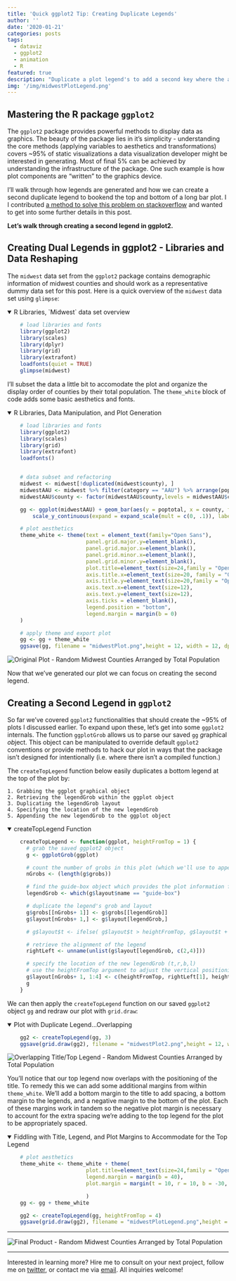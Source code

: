 ```yaml
---
title: 'Quick ggplot2 Tip: Creating Duplicate Legends'
author: ''
date: '2020-01-21'
categories: posts
tags:
  - dataviz
  - ggplot2
  - animation
  - R
featured: true
description: "Duplicate a plot legend's to add a second key where the audience can better understand your figure"
img: '/img/midwestPlotLegend.png'
---
```


## Mastering the R package `ggplot2`

The `ggplot2` package provides powerful methods to display data as
graphics. The beauty of the package lies in it’s simplicity -
understanding the core methods (applying variables to aesthetics and
transformations) covers ~95% of static visualizations a data
visualization developer might be interested in generating. Most of final
5% can be achieved by understanding the infrastructure of the package.
One such example is how plot components are “written” to the graphics
device.

I’ll walk through how legends are generated and how we can create a
second duplicate legend to bookend the top and bottom of a long bar
plot. I I contributed [a method to solve this problem on
stackoverflow](https://stackoverflow.com/questions/46724801/duplicate-same-legend-twice-in-ggplot2/)
and wanted to get into some further details in this post.

**Let’s walk through creating a second legend in ggplot2.**

## Creating Dual Legends in ggplot2 - Libraries and Data Reshaping

The `midwest` data set from the `ggplot2` package contains demographic
information of midwest counties and should work as a representative
dummy data set for this post. Here is a quick overview of the `midwest`
data set using `glimpse`:

<details open>

<summary>R Libraries, `Midwest` data set overview</summary>

```r
    # load libraries and fonts
    library(ggplot2)
    library(scales)
    library(dplyr)
    library(grid)
    library(extrafont)
    loadfonts(quiet = TRUE)
    glimpse(midwest)
```

</details>

I’ll subset the data a little bit to accomodate the plot and organize
the display order of counties by their total population. The
`theme_white` block of code adds some basic aesthetics and fonts.

<details open>

<summary>R Libraries, Data Manipulation, and Plot Generation</summary>

```r
    # load libraries and fonts
    library(ggplot2)
    library(scales)
    library(grid)
    library(extrafont)
    loadfonts()


    # data subset and refactoring
    midwest <- midwest[!duplicated(midwest$county), ]
    midwestAAU <- midwest %>% filter(category == "AAU") %>% arrange(poptotal)
    midwestAAU$county <- factor(midwestAAU$county,levels = midwestAAU$county,labels = toupper(midwestAAU$county))

    gg <- ggplot(midwestAAU) + geom_bar(aes(y = poptotal, x = county, fill = state), stat = "identity") +
        scale_y_continuous(expand = expand_scale(mult = c(0, .1)), labels = comma) + coord_flip() + theme_minimal() + labs(title = "Random Midwest Counties Arranged by Total Population",y = "Total Population", x  = "County", fill = "State") + scale_fill_brewer(palette = "Set3")

    # plot aesthetics
    theme_white <- theme(text = element_text(family="Open Sans"),
                         panel.grid.major.y=element_blank(),
                         panel.grid.major.x=element_blank(),
                         panel.grid.minor.x=element_blank(),
                         panel.grid.minor.y=element_blank(),
                         plot.title=element_text(size=24,family = "Open Sans",lineheight=.75),
                         axis.title.x=element_text(size=20, family = "Open Sans Semibold"),
                         axis.title.y=element_text(size=20,family = "Open Sans Semibold"),
                         axis.text.x=element_text(size=12),
                         axis.text.y=element_text(size=12),
                         axis.ticks = element_blank(),
                         legend.position = "bottom",
                         legend.margin = margin(b = 0)
    )

    # apply theme and export plot
    gg <- gg + theme_white
    ggsave(gg, filename = "midwestPlot.png",height = 12, width = 12, dpi = 300, units = "in", device='png')
```

</details>

![Original Plot - Random Midwest Counties Arranged by Total
Population](/img/midwestPlot.png)

Now that we’ve generated our plot we can focus on creating the second
legend.

## Creating a Second Legend in `ggplot2`

So far we’ve covered `ggplot2` functionalities that should create the
~95% of plots I discussed earlier. To expand upon these, let’s get into
some `ggplot2` internals. The function `ggplotGrob` allows us to parse
our saved `gg` *gr*aphical *ob*ject. This object can be manipulated to
override default `ggplot2` conventions or provide methods to hack our
plot in ways that the package isn’t designed for intentionally
(i.e. where there isn’t a compiled function.)

The `createTopLegend` function below easily duplicates a bottom legend
at the top of the plot by:

    1. Grabbing the ggplot graphical object
    2. Retrieving the legendGrob within the ggplot object
    3. Duplicating the legendGrob layout
    4. Specifying the location of the new legendGrob
    5. Appending the new legendGrob to the ggplot object

<details open>

<summary>createTopLegend Function</summary>

```r
    createTopLegend <- function(ggplot, heightFromTop = 1) {
      # grab the saved ggplot2 object
      g <- ggplotGrob(ggplot)

      # count the number of grobs in this plot (which we'll use to append another)
      nGrobs <- (length(g$grobs))

      # find the guide-box object which provides the plot information for the legend
      legendGrob <- which(g$layout$name == "guide-box")

      # duplicate the legend's grob and layout
      g$grobs[[nGrobs+ 1]] <- g$grobs[[legendGrob]]
      g$layout[nGrobs+ 1,] <- g$layout[legendGrob,]

      # g$layout$t <- ifelse( g$layout$t > heightFromTop, g$layout$t + 1, g$layout$t)

      # retrieve the alignment of the legend
      rightLeft <- unname(unlist(g$layout[legendGrob, c(2,4)]))

      # specify the location of the new legendGrob (t,r,b,l)
      # use the heightFromTop argument to adjust the vertical positioning
      g$layout[nGrobs+ 1, 1:4] <- c(heightFromTop, rightLeft[1], heightFromTop, rightLeft[2])
      g
    }
```

</details>

We can then apply the `createTopLegend` function on our saved `ggplot2`
object `gg` and redraw our plot with `grid.draw`:

<details open>

<summary>Plot with Duplicate Legend…Overlapping</summary>

```r
    gg2 <- createTopLegend(gg, 3)
    ggsave(grid.draw(gg2), filename = "midwestPlot2.png",height = 12, width = 12, dpi = 300, units = "in", device='png')
```

</details>

![Overlapping Title/Top Legend - Random Midwest Counties Arranged by
Total Population](/img/midwestPlot2.png)

You’ll notice that our top legend now overlaps with the positioning of
the title. To remedy this we can add some additional margins from within
`theme_white`. We’ll add a bottom margin to the title to add spacing, a
bottom margin to the legends, and a negative margin to the bottom of the
plot. Each of these margins work in tandem so the negative plot margin
is necessary to account for the extra spacing we’re adding to the top
legend for the plot to be appropriately spaced.

<details open>

<summary>Fiddling with Title, Legend, and Plot Margins to Accommodate
for the Top Legend</summary>

```r
    # plot aesthetics
    theme_white <- theme_white + theme(
                         plot.title=element_text(size=24,family = "Open Sans",lineheight=.75, margin = margin(b = 40)),
                         legend.margin = margin(b = 40),
                         plot.margin = margin(t = 10, r = 10, b = -30, l = 10)

                         )
    gg <- gg + theme_white

    gg2 <- createTopLegend(gg, heightFromTop = 4)
    ggsave(grid.draw(gg2), filename = "midwestPlotLegend.png",height = 12, width = 12, dpi = 300, units = "in", device='png')
```

</details>

<hr>

![Final Product - Random Midwest Counties Arranged by Total
Population](/img/midwestPlotLegend.png)

<hr>

Interested in learning more? Hire me to consult on your next project,
follow me on [twitter](https://twitter.com/mikeleeco),
or contact me via [email](mailto:mdlee12@gmail.com). All inquiries
welcome!
